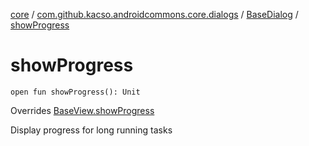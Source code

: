 [core](../../index.md) / [com.github.kacso.androidcommons.core.dialogs](../index.md) / [BaseDialog](index.md) / [showProgress](.)

# showProgress

`open fun showProgress(): Unit`

Overrides [BaseView.showProgress](../../com.github.kacso.androidcommons.core.views/-base-view/show-progress.md)

Display progress for long running tasks

